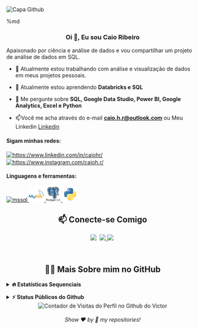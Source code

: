 ![Capa Github](https://github.com/CaioRibeiro551/blackjack-v1/assets/65637121/bae9d44b-30fb-4852-9a7c-b226b760bd48)

%md

<h3 align="center">Oi 👋, Eu sou Caio Ribeiro</h3>
Apaixonado por ciência e análise de dados e vou compartilhar um projeto de análise de dados em SQL.

- 🔭 Atualmente estou trabalhando com análise e visualização de dados em meus projetos pessoais.

- 🌱 Atualmente estou aprendendo **Databricks e SQL**

- 💬 Me pergunte sobre **SQL, Google Data Studio, Power BI, Google Analytics, Excel e Python**

- 📫Você me acha através do e-mail **caio.h.r@outlook.com** ou Meu Linkedin [Linkedin](https://www.linkedin.com/in/caiohr/)

<h4 align="left">Sigam minhas redes:</h4>
<p align="left">
  <a href="https://www.linkedin.com/in/caiohr/" target="blank"><img align="center" src="https://raw.githubusercontent.com/rahuldkjain/github-profile-readme-generator/master/src/images/icons/Social/linked-in-alt.svg" alt="https://www.linkedin.com/in/caiohr/" height="30" width="40" /></a>
  <a href="https://www.instagram.com/caioh.r/" target="blank"><img align="center" src="https://raw.githubusercontent.com/rahuldkjain/github-profile-readme-generator/master/src/images/icons/Social/instagram.svg" alt="https://www.instagram.com/caioh.r/" height="30" width="40" /></a>
</p>

<h4 align="left">Linguagens e ferramentas:</h4>
  <a href="https://www.microsoft.com/en-us/sql-server" target="_blank"> <img src="https://www.svgrepo.com/show/303229/microsoft-sql-server-logo.svg" alt="mssql" width="40" height="40"/> </a> 
  <a href="https://www.mysql.com/" target="_blank"> <img src="https://raw.githubusercontent.com/devicons/devicon/master/icons/mysql/mysql-original-wordmark.svg" alt="mysql" width="40" height="40"/> </a> 
  <a href="https://www.postgresql.org" target="_blank"> <img src="https://raw.githubusercontent.com/devicons/devicon/master/icons/postgresql/postgresql-original-wordmark.svg" alt="postgresql" width="40" height="40"/> </a> 
  <a href="https://www.python.org" target="_blank"> <img src="https://raw.githubusercontent.com/devicons/devicon/master/icons/python/python-original.svg" alt="python" width="40" height="40"/> </a> </p>



<h2 align="center">📫 Conecte-se Comigo</h2>

<div align = "center">

<a href="https://api.whatsapp.com/send/?phone=5516992242447" target="_blank"><img src="https://img.shields.io/badge/-whatsapp-green?style=for-the-badge&logo=WhatsApp&logoColor=white"></a>&nbsp;
<a href="https://www.linkedin.com/in/caiohr/" target="_blank"><img src="https://img.shields.io/badge/-LinkedIn-%230077B5?style=for-the-badge&logo=linkedin&logoColor=white">
<a href="" target="_blank"><img src="https://img.shields.io/badge/Discord-7289DA?style=for-the-badge&logo=discord&logoColor=white"></a>&nbsp;
  
</div>

<br>

<h2 align="center">👨‍💻 Mais Sobre mim no GitHub</h2>

<details>
<summary><b>🔥 Estatísticas Sequenciais</b></summary>
<br>
<p align="center">
<img src="http://github-readme-streak-stats.herokuapp.com?user=CaioRibeiro551&theme=radical&hide_border=true" alt="CaioRibeiro551" width="390"/>
</p>
</details>
  
</p>
</details>

<details>
<summary><b>⚡ Status Públicos do Github</b></summary>
<br>
<p align="center">
<img height="180em" src="https://github-readme-stats.vercel.app/api?username=CaioRibeiro551&show_icons=true&theme=radical"/>
<img height="180em" src="https://github-readme-stats.vercel.app/api/top-langs/?username=CaioRibeiro551&layout=compact&langs_count=6&theme=radical"/>
</p>
</details>

<div align="center">
  <img src="https://visitor-badge.feriirawann.repl.co/?username=CaioRibeiro551&repo=CaioRibeiro551&style=for-the-badge&label=Visitantes&logo=OpenTelemetry&color=527BBF&contentType=svg" alt="Contador de Visitas do Perfil no Github do Victor" height="40px" />
</div>

<h6 align="center">Show ❤️ by 🌟 my repositories!</h6>

